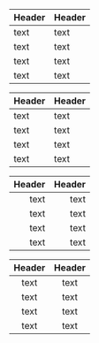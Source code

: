 |Header|Header|
|--|--|
|text|text|
|text|text|
|text|text|
|text|text|

|Header|Header|
|:--|:--|
|text|text|
|text|text|
|text|text|
|text|text|

|Header|Header|
|--:|--:|
|text|text|
|text|text|
|text|text|
|text|text|

|Header|Header|
|:--:|:--:|
|text|text|
|text|text|
|text|text|
|text|text|